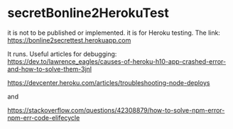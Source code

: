 # secretBonline2HerokuTest
it is not to be published or implemented. it is for Heroku testing.
The link:
https://bonline2secrettest.herokuapp.com


It runs.
Useful articles for debugging:
https://dev.to/lawrence_eagles/causes-of-heroku-h10-app-crashed-error-and-how-to-solve-them-3jnl

https://devcenter.heroku.com/articles/troubleshooting-node-deploys

and

https://stackoverflow.com/questions/42308879/how-to-solve-npm-error-npm-err-code-elifecycle
